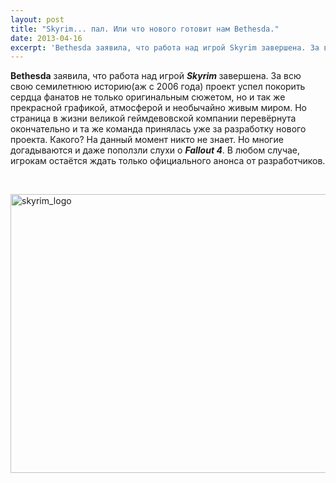 ```yaml
---
layout: post
title: "Skyrim... пал. Или что нового готовит нам Bethesda."
date: 2013-04-16
excerpt: 'Bethesda заявила, что работа над игрой Skyrim завершена. За всю свою семилетнюю историю(аж с 2006 года) проект успел покорить сердца фанатов не только оригинальным сюжетом, но и так же прекрасной графикой, атмосферой и необычайно живым миром....'
---
```


<strong>Bethesda</strong> заявила, что работа над игрой <strong><em>Skyrim</em> </strong>завершена. За всю свою семилетнюю историю(аж с 2006 года) проект успел покорить сердца фанатов не только оригинальным сюжетом, но и так же прекрасной графикой, атмосферой и необычайно живым миром. Но страница в жизни великой геймдевовской компании перевёрнута окончательно и та же команда принялась уже за разработку нового проекта. Какого? На данный момент никто не знает. Но многие догадываются и даже поползли слухи о <em><strong>Fallout 4</strong></em>. В любом случае, игрокам остаётся ждать только официального анонса от разработчиков.

&nbsp;

<a href="http://gamersoul.ru/wp-content/uploads/2013/04/skyrim_logo.jpg"><img class="wp-image-2027 aligncenter" alt="skyrim_logo" src="http://gamersoul.ru/wp-content/uploads/2013/04/skyrim_logo.jpg" width="713" height="446" /></a>